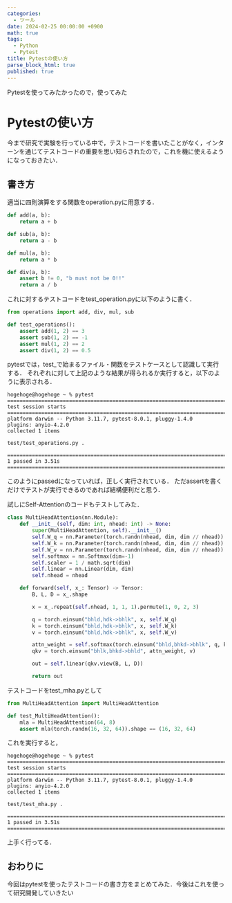 ```yaml
---
categories:
  - ツール
date: 2024-02-25 00:00:00 +0900
math: true
tags:
  - Python
  - Pytest
title: Pytestの使い方
parse_block_html: true
published: true
---
```


Pytestを使ってみたかったので，使ってみた

# Pytestの使い方

今まで研究で実験を行っている中で，テストコードを書いたことがなく，インターンを通じてテストコードの重要を思い知らされたので，これを機に使えるようになっておきたい．

## 書き方
適当に四則演算をする関数をoperation.pyに用意する．
```python
def add(a, b):
    return a + b

def sub(a, b):
    return a - b

def mul(a, b):
    return a * b

def div(a, b):
    assert b != 0, "b must not be 0!!"
    return a / b
```
これに対するテストコードをtest_operation.pyに以下のように書く．
```python
from operations import add, div, mul, sub

def test_operations():
    assert add(1, 2) == 3
    assert sub(1, 2) == -1
    assert mul(1, 2) == 2
    assert div(1, 2) == 0.5
```
pytestでは，test_で始まるファイル・関数をテストケースとして認識して実行する．
それぞれに対して上記のような結果が得られるか実行すると，以下のように表示される．
```
hogehoge@hogehoge ~ % pytest
======================================================================================================================== test session starts ========================================================================================================================
platform darwin -- Python 3.11.7, pytest-8.0.1, pluggy-1.4.0
plugins: anyio-4.2.0
collected 1 items 

test/test_operations.py .

========================================================================================================================= 1 passed in 3.51s =========================================================================================================================
```
このようにpassedになっていれば，正しく実行されている．
ただassertを書くだけでテストが実行できるのであれば結構便利だと思う．

試しにSelf-Attentionのコードもテストしてみた．
```python
class MultiHeadAttention(nn.Module):
    def __init__(self, dim: int, nhead: int) -> None:
        super(MultiHeadAttention, self).__init__()
        self.W_q = nn.Parameter(torch.randn(nhead, dim, dim // nhead))
        self.W_k = nn.Parameter(torch.randn(nhead, dim, dim // nhead))
        self.W_v = nn.Parameter(torch.randn(nhead, dim, dim // nhead))
        self.softmax = nn.Softmax(dim=-1)
        self.scaler = 1 / math.sqrt(dim)
        self.linear = nn.Linear(dim, dim)
        self.nhead = nhead

    def forward(self, x_: Tensor) -> Tensor:
        B, L, D = x_.shape

        x = x_.repeat(self.nhead, 1, 1, 1).permute(1, 0, 2, 3)

        q = torch.einsum("bhld,hdk->bhlk", x, self.W_q)
        k = torch.einsum("bhld,hdk->bhlk", x, self.W_k)
        v = torch.einsum("bhld,hdk->bhlk", x, self.W_v)

        attn_weight = self.softmax(torch.einsum("bhld,bhkd->bhlk", q, k) * self.scaler)
        qkv = torch.einsum("bhlk,bhkd->bhld", attn_weight, v)

        out = self.linear(qkv.view(B, L, D))

        return out
```
テストコードをtest_mha.pyとして
```python
from MultiHeadAttention import MultiHeadAttention

def test_MultiHeadAttention():
    mla = MultiHeadAttention(64, 8)
    assert mla(torch.randn(16, 32, 64)).shape == (16, 32, 64)
```
これを実行すると，
```
hogehoge@hogehoge ~ % pytest
======================================================================================================================== test session starts ========================================================================================================================
platform darwin -- Python 3.11.7, pytest-8.0.1, pluggy-1.4.0
plugins: anyio-4.2.0
collected 1 items 

test/test_mha.py .

========================================================================================================================= 1 passed in 3.51s =========================================================================================================================
```
上手く行ってる．

## おわりに
今回はpytestを使ったテストコードの書き方をまとめてみた．今後はこれを使って研究開発していきたい